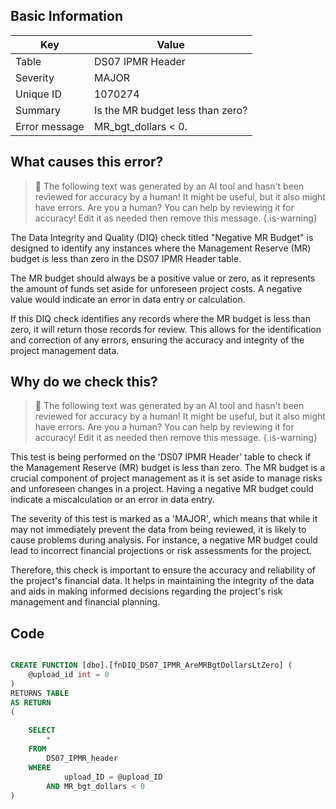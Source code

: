 ## Basic Information
| Key         | Value          |
|-------------|----------------|
| Table       | DS07 IPMR Header |
| Severity    | MAJOR |
| Unique ID   | 1070274   |
| Summary     | Is the MR budget less than zero? |
| Error message | MR_bgt_dollars < 0. |

## What causes this error?

> :robot: The following text was generated by an AI tool and hasn't been reviewed for accuracy by a human! It might be useful, but it also might have errors. Are you a human? You can help by reviewing it for accuracy! Edit it as needed then remove this message.
{.is-warning}

The Data Integrity and Quality (DIQ) check titled "Negative MR Budget" is designed to identify any instances where the Management Reserve (MR) budget is less than zero in the DS07 IPMR Header table. 

The MR budget should always be a positive value or zero, as it represents the amount of funds set aside for unforeseen project costs. A negative value would indicate an error in data entry or calculation. 

If this DIQ check identifies any records where the MR budget is less than zero, it will return those records for review. This allows for the identification and correction of any errors, ensuring the accuracy and integrity of the project management data.
## Why do we check this?

> :robot: The following text was generated by an AI tool and hasn't been reviewed for accuracy by a human! It might be useful, but it also might have errors. Are you a human? You can help by reviewing it for accuracy! Edit it as needed then remove this message.
{.is-warning}

This test is being performed on the 'DS07 IPMR Header' table to check if the Management Reserve (MR) budget is less than zero. The MR budget is a crucial component of project management as it is set aside to manage risks and unforeseen changes in a project. Having a negative MR budget could indicate a miscalculation or an error in data entry.

The severity of this test is marked as a 'MAJOR', which means that while it may not immediately prevent the data from being reviewed, it is likely to cause problems during analysis. For instance, a negative MR budget could lead to incorrect financial projections or risk assessments for the project.

Therefore, this check is important to ensure the accuracy and reliability of the project's financial data. It helps in maintaining the integrity of the data and aids in making informed decisions regarding the project's risk management and financial planning.
## Code

```sql

CREATE FUNCTION [dbo].[fnDIQ_DS07_IPMR_AreMRBgtDollarsLtZero] (
	@upload_id int = 0
)
RETURNS TABLE
AS RETURN
(
	
	SELECT 
		*
	FROM
		DS07_IPMR_header
	WHERE
			upload_ID = @upload_ID
		AND MR_bgt_dollars < 0
)
```
